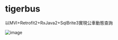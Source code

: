 # tigerbus
以MVI+Retrofit2+RxJava2+SqlBrite3實現公車動態查詢



![image](https://github.com/kailin2017/tigerbus/blob/master/device-2018-02-18-111345.gif)
